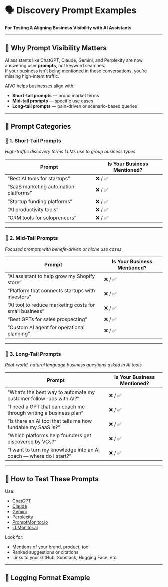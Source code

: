 # 🗣️ Discovery Prompt Examples  
**For Testing & Aligning Business Visibility with AI Assistants**

---

## 🧠 Why Prompt Visibility Matters

AI assistants like ChatGPT, Claude, Gemini, and Perplexity are now answering user **prompts**, not keyword searches.  
If your business isn't being mentioned in these conversations, you’re missing high-intent traffic.

AIVO helps businesses align with:
- **Short-tail prompts** — broad market terms
- **Mid-tail prompts** — specific use cases
- **Long-tail prompts** — pain-driven or scenario-based queries

---

## 🧩 Prompt Categories

### 🔹 1. Short-Tail Prompts  
*High-traffic discovery terms LLMs use to group business types*

| Prompt | Is Your Business Mentioned? |
|--------|------------------------------|
| “Best AI tools for startups” | ❌ / ✅ |
| “SaaS marketing automation platforms” | ❌ / ✅ |
| “Startup funding platforms” | ❌ / ✅ |
| “AI productivity tools” | ❌ / ✅ |
| “CRM tools for solopreneurs” | ❌ / ✅ |

---

### 🔹 2. Mid-Tail Prompts  
*Focused prompts with benefit-driven or niche use cases*

| Prompt | Is Your Business Mentioned? |
|--------|------------------------------|
| “AI assistant to help grow my Shopify store” | ❌ / ✅ |
| “Platform that connects startups with investors” | ❌ / ✅ |
| “AI tool to reduce marketing costs for small business” | ❌ / ✅ |
| “Best GPTs for sales prospecting” | ❌ / ✅ |
| “Custom AI agent for operational planning” | ❌ / ✅ |

---

### 🔹 3. Long-Tail Prompts  
*Real-world, natural language business questions asked in AI tools*

| Prompt | Is Your Business Mentioned? |
|--------|------------------------------|
| “What’s the best way to automate my customer follow-ups with AI?” | ❌ / ✅ |
| “I need a GPT that can coach me through writing a business plan” | ❌ / ✅ |
| “Is there an AI tool that tells me how fundable my SaaS is?” | ❌ / ✅ |
| “Which platforms help founders get discovered by VCs?” | ❌ / ✅ |
| “I want to turn my knowledge into an AI coach — where do I start?” | ❌ / ✅ |

---

## 🧪 How to Test These Prompts

Use:
- [ChatGPT](https://chat.openai.com)
- [Claude](https://claude.ai)
- [Gemini](https://gemini.google.com)
- [Perplexity](https://www.perplexity.ai)
- [PromptMonitor.io](https://promptmonitor.io)
- [LLMonitor.ai](https://llmonitor.ai)

Look for:
- Mentions of your brand, product, tool
- Ranked suggestions or citations
- Links to your GitHub, Substack, Hugging Face, etc.

---

## 🧾 Logging Format Example

